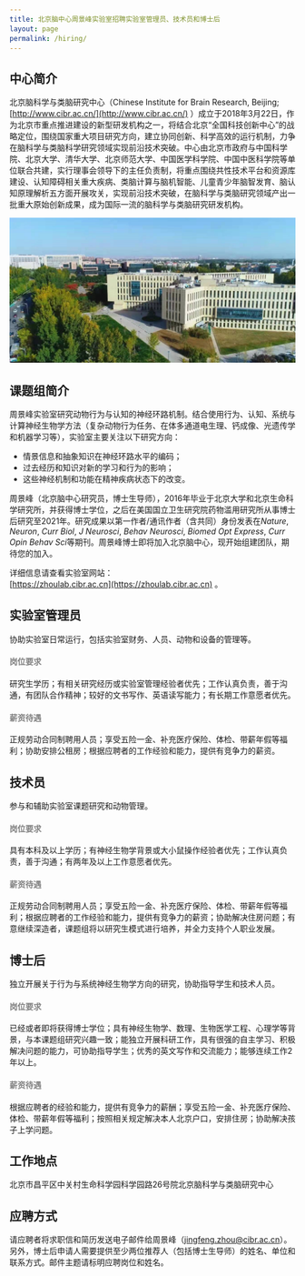 ```yaml
---
title: 北京脑中心周景峰实验室招聘实验室管理员、技术员和博士后
layout: page
permalink: /hiring/
---
```


## 中心简介

北京脑科学与类脑研究中心（Chinese Institute for Brain Research, Beijing; [http://www.cibr.ac.cn/](http://www.cibr.ac.cn/) ）成立于2018年3月22日，作为北京市重点推进建设的新型研发机构之一，将结合北京“全国科技创新中心”的战略定位，围绕国家重大项目研究方向，建立协同创新、科学高效的运行机制，力争在脑科学与类脑科学研究领域实现前沿技术突破。中心由北京市政府与中国科学院、北京大学、清华大学、北京师范大学、中国医学科学院、中国中医科学院等单位联合共建，实行理事会领导下的主任负责制，将重点围绕共性技术平台和资源库建设、认知障碍相关重大疾病、类脑计算与脑机智能、儿童青少年脑智发育、脑认知原理解析五方面开展攻关，实现前沿技术突破，在脑科学与类脑研究领域产出一批重大原始创新成果，成为国际一流的脑科学与类脑研究研发机构。

<p align="center">
  <img width="800" src="/assets/CIBR_pic.jpg">
</p>

## 课题组简介

周景峰实验室研究动物行为与认知的神经环路机制。结合使用行为、认知、系统与计算神经生物学方法（复杂动物行为任务、在体多通道电生理、钙成像、光遗传学和机器学习等），实验室主要关注以下研究方向：
* 情景信息和抽象知识在神经环路水平的编码；
* 过去经历和知识对新的学习和行为的影响；
* 这些神经机制和功能在精神疾病状态下的改变。

周景峰（北京脑中心研究员，博士生导师），2016年毕业于北京大学和北京生命科学研究所，并获得博士学位，之后在美国国立卫生研究院药物滥用研究所从事博士后研究至2021年。研究成果以第一作者/通讯作者（含共同）身份发表在*Nature*, *Neuron*, *Curr Biol*, *J Neurosci*, *Behav Neurosci*, *Biomed Opt Express*, *Curr Opin Behav Sci*等期刊。周景峰博士即将加入北京脑中心，现开始组建团队，期待您的加入。

详细信息请查看实验室网站：<br>
[https://zhoulab.cibr.ac.cn](https://zhoulab.cibr.ac.cn) 。

## 实验室管理员

协助实验室日常运行，包括实验室财务、人员、动物和设备的管理等。

<h4 style="color:gray">岗位要求</h4>

研究生学历；有相关研究经历或实验室管理经验者优先；工作认真负责，善于沟通，有团队合作精神；较好的文书写作、英语读写能力；有长期工作意愿者优先。

<h4 style="color:gray">薪资待遇</h4>

正规劳动合同制聘用人员；享受五险一金、补充医疗保险、体检、带薪年假等福利；协助安排公租房；根据应聘者的工作经验和能力，提供有竞争力的薪资。

## 技术员

参与和辅助实验室课题研究和动物管理。

<h4 style="color:gray">岗位要求</h4>

具有本科及以上学历；有神经生物学背景或大小鼠操作经验者优先；工作认真负责，善于沟通；有两年及以上工作意愿者优先。

<h4 style="color:gray">薪资待遇</h4>

正规劳动合同制聘用人员；享受五险一金、补充医疗保险、体检、带薪年假等福利；根据应聘者的工作经验和能力，提供有竞争力的薪资；协助解决住房问题；有意继续深造者，课题组将以研究生模式进行培养，并全力支持个人职业发展。

## 博士后

独立开展关于行为与系统神经生物学方向的研究，协助指导学生和技术人员。

<h4 style="color:gray">岗位要求</h4>

已经或者即将获得博士学位；具有神经生物学、数理、生物医学工程、心理学等背景，与本课题组研究兴趣一致；能独立开展科研工作，具有很强的自主学习、积极解决问题的能力，可协助指导学生；优秀的英文写作和交流能力；能够连续工作2年以上。

<h4 style="color:gray">薪资待遇</h4>

根据应聘者的经验和能力，提供有竞争力的薪酬；享受五险一金、补充医疗保险、体检、带薪年假等福利；按照相关规定解决本人北京户口，安排住房；协助解决孩子上学问题。

## 工作地点

北京市昌平区中关村生命科学园科学园路26号院北京脑科学与类脑研究中心

## 应聘方式

请应聘者将求职信和简历发送电子邮件给周景峰（[jingfeng.zhou@cibr.ac.cn](mailto:jingfeng.zhou@cibr.ac.cn)）。另外，博士后申请人需要提供至少两位推荐人（包括博士生导师）的姓名、单位和联系方式。邮件主题请标明应聘岗位和姓名。

